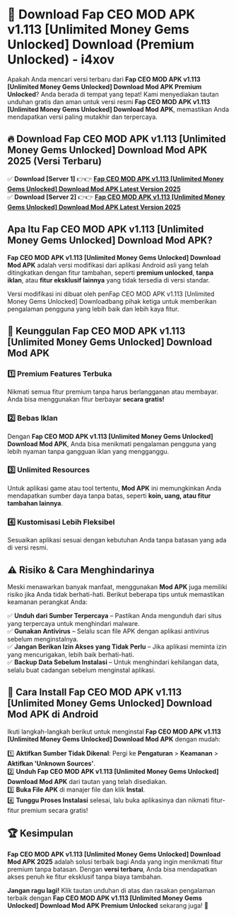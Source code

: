 # 🎯 Download Fap CEO MOD APK v1.113 [Unlimited Money Gems Unlocked] Download (Premium Unlocked) -  i4xov

Apakah Anda mencari versi terbaru dari **Fap CEO MOD APK v1.113 [Unlimited Money Gems Unlocked] Download Mod APK Premium Unlocked**? Anda berada di tempat yang tepat! Kami menyediakan tautan unduhan gratis dan aman untuk versi resmi **Fap CEO MOD APK v1.113 [Unlimited Money Gems Unlocked] Download Mod APK**, memastikan Anda mendapatkan versi paling mutakhir dan terpercaya.

## 🔥 Download Fap CEO MOD APK v1.113 [Unlimited Money Gems Unlocked] Download Mod APK 2025 (Versi Terbaru)

✅ **Download [Server 1]** 👉👉 [**Fap CEO MOD APK v1.113 [Unlimited Money Gems Unlocked] Download Mod APK Latest Version 2025**](https://momento.my/?title=Fap_CEO_MOD_APK_v1.113_[Unlimited_Money_Gems_Unlocked]_Download)  
✅ **Download [Server 2]** 👉👉 [**Fap CEO MOD APK v1.113 [Unlimited Money Gems Unlocked] Download Mod APK Latest Version 2025**](https://momento.my/?title=Fap_CEO_MOD_APK_v1.113_[Unlimited_Money_Gems_Unlocked]_Download)  

## Apa Itu Fap CEO MOD APK v1.113 [Unlimited Money Gems Unlocked] Download Mod APK?

**Fap CEO MOD APK v1.113 [Unlimited Money Gems Unlocked] Download Mod APK** adalah versi modifikasi dari aplikasi Android asli yang telah ditingkatkan dengan fitur tambahan, seperti **premium unlocked**, **tanpa iklan**, atau **fitur eksklusif lainnya** yang tidak tersedia di versi standar.

Versi modifikasi ini dibuat oleh penFap CEO MOD APK v1.113 [Unlimited Money Gems Unlocked] Downloadbang pihak ketiga untuk memberikan pengalaman pengguna yang lebih baik dan lebih kaya fitur.

## 🎯 Keunggulan Fap CEO MOD APK v1.113 [Unlimited Money Gems Unlocked] Download Mod APK

### 1️⃣ Premium Features Terbuka
Nikmati semua fitur premium tanpa harus berlangganan atau membayar. Anda bisa menggunakan fitur berbayar **secara gratis!**

### 2️⃣ Bebas Iklan
Dengan **Fap CEO MOD APK v1.113 [Unlimited Money Gems Unlocked] Download Mod APK**, Anda bisa menikmati pengalaman pengguna yang lebih nyaman tanpa gangguan iklan yang mengganggu.

### 3️⃣ Unlimited Resources
Untuk aplikasi game atau tool tertentu, **Mod APK** ini memungkinkan Anda mendapatkan sumber daya tanpa batas, seperti **koin, uang, atau fitur tambahan lainnya**.

### 4️⃣ Kustomisasi Lebih Fleksibel
Sesuaikan aplikasi sesuai dengan kebutuhan Anda tanpa batasan yang ada di versi resmi.

## ⚠️ Risiko & Cara Menghindarinya

Meski menawarkan banyak manfaat, menggunakan **Mod APK** juga memiliki risiko jika Anda tidak berhati-hati. Berikut beberapa tips untuk memastikan keamanan perangkat Anda:

✅ **Unduh dari Sumber Terpercaya** – Pastikan Anda mengunduh dari situs yang terpercaya untuk menghindari malware.  
✅ **Gunakan Antivirus** – Selalu scan file APK dengan aplikasi antivirus sebelum menginstalnya.  
✅ **Jangan Berikan Izin Akses yang Tidak Perlu** – Jika aplikasi meminta izin yang mencurigakan, lebih baik berhati-hati.  
✅ **Backup Data Sebelum Instalasi** – Untuk menghindari kehilangan data, selalu buat cadangan sebelum menginstal aplikasi.

## 📌 Cara Install Fap CEO MOD APK v1.113 [Unlimited Money Gems Unlocked] Download Mod APK di Android

Ikuti langkah-langkah berikut untuk menginstal **Fap CEO MOD APK v1.113 [Unlimited Money Gems Unlocked] Download Mod APK** dengan mudah:

1️⃣ **Aktifkan Sumber Tidak Dikenal**: Pergi ke **Pengaturan** > **Keamanan** > **Aktifkan 'Unknown Sources'**.  
2️⃣ **Unduh Fap CEO MOD APK v1.113 [Unlimited Money Gems Unlocked] Download Mod APK** dari tautan yang telah disediakan.  
3️⃣ **Buka File APK** di manajer file dan klik **Instal**.  
4️⃣ **Tunggu Proses Instalasi** selesai, lalu buka aplikasinya dan nikmati fitur-fitur premium secara gratis!

## 🏆 Kesimpulan

**Fap CEO MOD APK v1.113 [Unlimited Money Gems Unlocked] Download Mod APK 2025** adalah solusi terbaik bagi Anda yang ingin menikmati fitur premium tanpa batasan. Dengan **versi terbaru**, Anda bisa mendapatkan akses penuh ke fitur eksklusif tanpa biaya tambahan.

**Jangan ragu lagi!** Klik tautan unduhan di atas dan rasakan pengalaman terbaik dengan **Fap CEO MOD APK v1.113 [Unlimited Money Gems Unlocked] Download Mod APK Premium Unlocked** sekarang juga! 🚀
